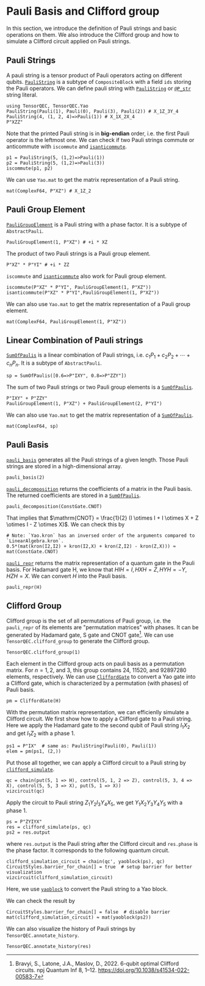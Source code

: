 # Pauli Basis and Clifford group
In this section, we introduce the definition of Pauli strings and basic operations on them. We also introduce the Clifford group and how to simulate a Clifford circuit applied on Pauli strings.

## Pauli Strings
A pauli string is a tensor product of Pauli operators acting on different qubits. [`PauliString`](@ref) is a subtype of `CompositeBlock` with a field `ids` storing the Pauli operators. We can define pauli string with [`PauliString`](@ref) or [`@P_str`](@ref) string literal.

```@example clifford
using TensorQEC, TensorQEC.Yao
PauliString(Pauli(1), Pauli(0), Pauli(3), Pauli(2)) # X_1Z_3Y_4
PauliString(4, (1, 2, 4)=>Pauli(1)) # X_1X_2X_4
P"XZZ"
```

Note that the printed Pauli string is in **big-endian** order, i.e. the first Pauli operator is the leftmost one.
We can check if two Pauli strings commute or anticommute with `iscommute` and [`isanticommute`](@ref).
````@example clifford
p1 = PauliString(5, (1,2)=>Pauli(1))
p2 = PauliString(5, (1,2)=>Pauli(3))
iscommute(p1, p2)
````

We can use `Yao.mat` to get the matrix representation of a Pauli string.

````@example clifford
mat(ComplexF64, P"XZ") # X_1Z_2
````

## Pauli Group Element
[`PauliGroupElement`](@ref) is a Pauli string with a phase factor. It is a subtype of `AbstractPauli`.

````@example clifford
PauliGroupElement(1, P"XZ") # +i * XZ
````

The product of two Pauli strings is a Pauli group element.

````@example clifford
P"XZ" * P"YI" # +i * ZZ
````

`iscommute` and [`isanticommute`](@ref) also work for Pauli group element.

````@example clifford
iscommute(P"XZ" * P"YI", PauliGroupElement(1, P"XZ"))
isanticommute(P"XZ" * P"YI",PauliGroupElement(1, P"XZ"))
````

We can also use `Yao.mat` to get the matrix representation of a Pauli group element.

````@example clifford
mat(ComplexF64, PauliGroupElement(1, P"XZ"))
````

## Linear Combination of Pauli strings
[`SumOfPaulis`](@ref) is a linear combination of Pauli strings, i.e. $c_1 P_1 + c_2 P_2 + \cdots + c_n P_n$. It is a subtype of `AbstractPauli`.

````@example clifford
sp = SumOfPaulis([0.6=>P"IXY", 0.8=>P"ZZY"])
````

The sum of two Pauli strings or two Pauli group elements is a [`SumOfPaulis`](@ref).

````@example clifford
P"IXY" + P"ZZY"
PauliGroupElement(1, P"XZ") + PauliGroupElement(2, P"YI")
````

We can also use `Yao.mat` to get the matrix representation of a [`SumOfPaulis`](@ref).

````@example clifford
mat(ComplexF64, sp)
````


## Pauli Basis
[`pauli_basis`](@ref) generates all the Pauli strings of a given length. Those Pauli strings are stored in a high-dimensional array.

````@example clifford
pauli_basis(2)
````

[`pauli_decomposition`](@ref) returns the coefficients of a matrix in the Pauli basis. The returned coefficients are stored in a [`SumOfPaulis`](@ref).

````@example clifford
pauli_decomposition(ConstGate.CNOT)
````

That implies that $\mathrm{CNOT} = \frac{1}{2} (I \otimes I + I \otimes X + Z \otimes I - Z \otimes X)$. We can check this by

````@example clifford
# Note: `Yao.kron` has an inversed order of the arguments compared to `LinearAlgebra.kron`.
0.5*(mat(kron(I2,I2) + kron(I2,X) + kron(Z,I2) - kron(Z,X))) ≈ mat(ConstGate.CNOT)
````

[`pauli_repr`](@ref) returns the matrix representation of a quantum gate in the Pauli basis. For Hadamard gate H, we know that $HIH = I, HXH = Z, HYH = -Y, HZH = X$. We can convert $H$ into the Pauli basis.

````@example clifford
pauli_repr(H) 
````


## Clifford Group
Clifford group is the set of all permutations of Pauli group, i.e. the `pauli_repr` of its elements are "permutation matrices" with phases.
It can be generated by Hadamard gate, S gate and CNOT gate[^Bravyi2022].
We can use `TensorQEC.clifford_group` to generate the Clifford group.

````@example clifford
TensorQEC.clifford_group(1)
````

Each element in the Clifford group acts on pauli basis as a permutation matrix.
For $n= 1, 2$, and $3$, this group contains $24$, $11520$, and $92897280$ elements, respectively.
We can use [`CliffordGate`](@ref) to convert a Yao gate into a Clifford gate, which is characterized by a permutation (with phases) of Pauli basis.

````@example clifford
pm = CliffordGate(H)
````

With the permutation matrix representation, we can efficienlly simulate a Clifford circuit.
We first show how to apply a Clifford gate to a Pauli string.
Here we apply the Hadamard gate to the second qubit of Pauli string $I_1X_2$ and get $I_1Z_2$ with a phase $1$.

````@example clifford
ps1 = P"IX"  # same as: PauliString(Pauli(0), Pauli(1))
elem = pm(ps1, (2,))
````

Put those all together, we can apply a Clifford circuit to a Pauli string by [`clifford_simulate`](@ref).

````@example clifford
qc = chain(put(5, 1 => H), control(5, 1, 2 => Z), control(5, 3, 4 => X), control(5, 5, 3 => X), put(5, 1 => X))
vizcircuit(qc)
````

Apply the circuit to Pauli string $Z_1Y_2I_3Y_4X_5$, we get $Y_1X_2Y_3Y_4Y_5$ with a phase $1$.

````@example clifford
ps = P"ZYIYX"
res = clifford_simulate(ps, qc)
ps2 = res.output
````

where `res.output` is the Pauli string after the Clifford circuit and `res.phase` is the phase factor. It corresponds to the following quantum circuit.

````@example clifford
clifford_simulation_circuit = chain(qc', yaoblock(ps), qc)
CircuitStyles.barrier_for_chain[] = true  # setup barrier for better visualization
vizcircuit(clifford_simulation_circuit)
````
Here, we use [`yaoblock`](@ref) to convert the Pauli string to a Yao block.

We can check the result by

```@example clifford
CircuitStyles.barrier_for_chain[] = false  # disable barrier
mat(clifford_simulation_circuit) ≈ mat(yaoblock(ps2))
```

We can also visualize the history of Pauli strings by `TensorQEC.annotate_history`.

````@example clifford
TensorQEC.annotate_history(res)
````

[^Bravyi2022]: Bravyi, S., Latone, J.A., Maslov, D., 2022. 6-qubit optimal Clifford circuits. npj Quantum Inf 8, 1–12. https://doi.org/10.1038/s41534-022-00583-7
